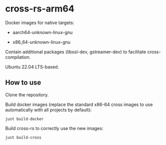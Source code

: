 # cross-rs-arm64

Docker images for native targets:

* aarch64-unknown-linux-gnu

* x86_64-unknown-linux-gnu

Contain additional packages (libssl-dev, gstreamer-dev) to facilitate
cross-compilation.

Ubuntu 22.04 LTS-based.

## How to use

Clone the repository.

Build docker images (replace the standard x86-64 cross images to use
automatically with all projects by default):

```
just build-docker
```

Build cross-rs to correctly use the new images:

```
just build-cross
```
